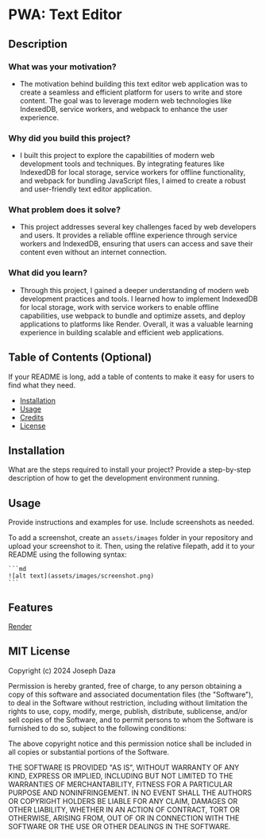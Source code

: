 # PWA: Text Editor

## Description

### What was your motivation?
- The motivation behind building this text editor web application was to create a seamless and efficient platform for users to write and store content. The goal was to leverage modern web technologies like IndexedDB, service workers, and webpack to enhance the user experience.

### Why did you build this project?
- I built this project to explore the capabilities of modern web development tools and techniques. By integrating features like IndexedDB for local storage, service workers for offline functionality, and webpack for bundling JavaScript files, I aimed to create a robust and user-friendly text editor application.

### What problem does it solve?
- This project addresses several key challenges faced by web developers and users. It provides a reliable offline experience through service workers and IndexedDB, ensuring that users can access and save their content even without an internet connection.

### What did you learn?
- Through this project, I gained a deeper understanding of modern web development practices and tools. I learned how to implement IndexedDB for local storage, work with service workers to enable offline capabilities, use webpack to bundle and optimize assets, and deploy applications to platforms like Render. Overall, it was a valuable learning experience in building scalable and efficient web applications.

## Table of Contents (Optional)

If your README is long, add a table of contents to make it easy for users to find what they need.

- [Installation](#installation)
- [Usage](#usage)
- [Credits](#credits)
- [License](#license)

## Installation

What are the steps required to install your project? Provide a step-by-step description of how to get the development environment running.

## Usage

Provide instructions and examples for use. Include screenshots as needed.

To add a screenshot, create an `assets/images` folder in your repository and upload your screenshot to it. Then, using the relative filepath, add it to your README using the following syntax:

    ```md
    ![alt text](assets/images/screenshot.png)
    ```

## Features

<a href="https://render.com/">Render</a>

## MIT License

Copyright (c) 2024 Joseph Daza

Permission is hereby granted, free of charge, to any person obtaining a copy
of this software and associated documentation files (the "Software"), to deal
in the Software without restriction, including without limitation the rights
to use, copy, modify, merge, publish, distribute, sublicense, and/or sell
copies of the Software, and to permit persons to whom the Software is
furnished to do so, subject to the following conditions:

The above copyright notice and this permission notice shall be included in all
copies or substantial portions of the Software.

THE SOFTWARE IS PROVIDED "AS IS", WITHOUT WARRANTY OF ANY KIND, EXPRESS OR
IMPLIED, INCLUDING BUT NOT LIMITED TO THE WARRANTIES OF MERCHANTABILITY,
FITNESS FOR A PARTICULAR PURPOSE AND NONINFRINGEMENT. IN NO EVENT SHALL THE
AUTHORS OR COPYRIGHT HOLDERS BE LIABLE FOR ANY CLAIM, DAMAGES OR OTHER
LIABILITY, WHETHER IN AN ACTION OF CONTRACT, TORT OR OTHERWISE, ARISING FROM,
OUT OF OR IN CONNECTION WITH THE SOFTWARE OR THE USE OR OTHER DEALINGS IN THE
SOFTWARE.
